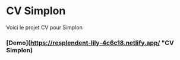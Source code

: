 # CV Simplon
Voici le projet CV pour Simplon

### [Demo](https://resplendent-lily-4c6c18.netlify.app/ "CV Simplon)
